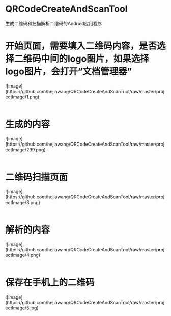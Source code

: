 # QRCodeCreateAndScanTool
生成二维码和扫描解析二维码的Android应用程序

<h1>开始页面，需要填入二维码内容，是否选择二维码中间的logo图片，如果选择logo图片，会打开“文档管理器”</h1>
![image](https://github.com/hejiawang/QRCodeCreateAndScanTool/raw/master/projectImage/1.png)
</br>
</br>
<h1>生成的内容</h1>
![image](https://github.com/hejiawang/QRCodeCreateAndScanTool/raw/master/projectImage/299.png)
</br>
</br>
<h1>二维码扫描页面</h1>
![image](https://github.com/hejiawang/QRCodeCreateAndScanTool/raw/master/projectImage/3.png)
</br>
</br>
<h1>解析的内容</h1>
![image](https://github.com/hejiawang/QRCodeCreateAndScanTool/raw/master/projectImage/4.png)
</br>
</br>
<h1>保存在手机上的二维码</h1>
![image](https://github.com/hejiawang/QRCodeCreateAndScanTool/raw/master/projectImage/5.jpg)
